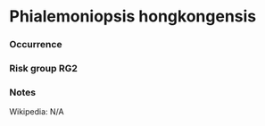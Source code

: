 <!-- TITLE: Phialemoniopsis hongkongensis  -->

# Phialemoniopsis hongkongensis
### Occurrence

### Risk group RG2

### Notes

Wikipedia: N/A